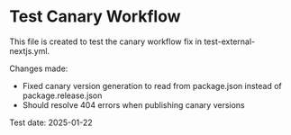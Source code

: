 # Test Canary Workflow

This file is created to test the canary workflow fix in test-external-nextjs.yml.

Changes made:
- Fixed canary version generation to read from package.json instead of package.release.json
- Should resolve 404 errors when publishing canary versions

Test date: 2025-01-22